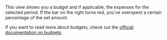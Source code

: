 This view shows you a budget and if applicable, the expenses for the selected period. If the bar on the right turns red, you've overspent a certain percentage of the set amount.

If you want to read more about budgets, check out the [official documentation on budgets](https://drive.google.com/open?id=1pKgu_bWTNzteYgssj51_ePkcihIJ5f-P).
